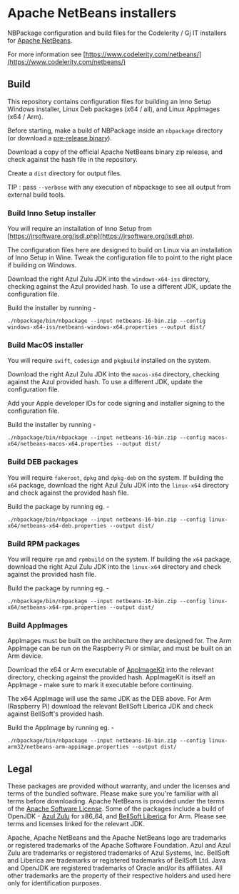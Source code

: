 # Apache NetBeans installers

NBPackage configuration and build files for the Codelerity / Gj IT installers for
[Apache NetBeans](https://netbeans.apache.org).

For more information see [https://www.codelerity.com/netbeans/](https://www.codelerity.com/netbeans/)

## Build

This repository contains configuration files for building an Inno Setup Windows
installer, Linux Deb packages (x64 / all), and Linux AppImages (x64 / Arm).

Before starting, make a build of NBPackage inside an `nbpackage` directory (or
download a [pre-release binary](https://github.com/neilcsmith-net/netbeans-tools/releases)).

Download a copy of the official Apache NetBeans binary zip release, and check against
the hash file in the repository.

Create a `dist` directory for output files.

TIP : pass `--verbose` with any execution of nbpackage to see all output from
external build tools.

### Build Inno Setup installer

You will require an installation of Inno Setup from [https://jrsoftware.org/isdl.php](https://jrsoftware.org/isdl.php).

The configuration files here are designed to build on Linux via an installation of
Inno Setup in Wine. Tweak the configuration file to point to the right place if building
on Windows.

Download the right Azul Zulu JDK into the `windows-x64-iss` directory, checking against
the Azul provided hash. To use a different JDK, update the configuration file.

Build the installer by running -

```
./nbpackage/bin/nbpackage --input netbeans-16-bin.zip --config windows-x64-iss/netbeans-windows-x64.properties --output dist/
```

### Build MacOS installer

You will require `swift`, `codesign` and `pkgbuild` installed on the system.

Download the right Azul Zulu JDK into the `macos-x64` directory, checking against the
Azul provided hash. To use a different JDK, update the configuration file.

Add your Apple developer IDs for code signing and installer signing to the
configuration file.

Build the installer by running -

```
./nbpackage/bin/nbpackage --input netbeans-16-bin.zip --config macos-x64/netbeans-macos-x64.properties --output dist/
```

### Build DEB packages

You will require `fakeroot`, `dpkg` and `dpkg-deb` on the system. If building
the `x64` package, download the right Azul Zulu JDK into the `linux-x64` directory
and check against the provided hash file.

Build the package by running eg. -

```
./nbpackage/bin/nbpackage --input netbeans-16-bin.zip --config linux-x64/netbeans-x64-deb.properties --output dist/
```

### Build RPM packages

You will require `rpm` and `rpmbuild` on the system. If building the `x64` package,
download the right Azul Zulu JDK into the `linux-x64` directory and check against the
provided hash file.

Build the package by running eg. -

```
./nbpackage/bin/nbpackage --input netbeans-16-bin.zip --config linux-x64/netbeans-x64-rpm.properties --output dist/
```


### Build AppImages

AppImages must be built on the architecture they are designed for. The Arm AppImage
can be run on the Raspberry Pi or similar, and must be built on an Arm device.

Download the x64 or Arm executable of [AppImageKit](https://github.com/AppImage/AppImageKit/releases/tag/13)
into the relevant directory, checking against the provided hash. AppImageKit is itself
an AppImage - make sure to mark it executable before continuing.

The x64 AppImage will use the same JDK as the DEB above. For Arm (Raspberry Pi)
download the relevant BellSoft Liberica JDK and check against BellSoft's provided
hash.

Build the AppImage by running eg. -

```
./nbpackage/bin/nbpackage --input netbeans-16-bin.zip --config linux-arm32/netbeans-arm-appimage.properties --output dist/
```

## Legal

These packages are provided without warranty, and under the licenses and terms of
the bundled software. Please make sure you're familiar with all terms before downloading.
Apache NetBeans is provided under the terms of the
[Apache Software License](https://github.com/apache/netbeans/blob/master/LICENSE).
Some of the packages include a build of OpenJDK - [Azul Zulu](https://www.azul.com/downloads/)
for x86_64, and [BellSoft Liberica](https://bell-sw.com/pages/downloads/) for Arm.
Please see terms and licenses linked for the relevant JDK.

Apache, Apache NetBeans and the Apache NetBeans logo are trademarks or registered
trademarks of the Apache Software Foundation. Azul and Azul Zulu are trademarks or
registered trademarks of Azul Systems, Inc. BellSoft and Liberica are trademarks
or registered trademarks of BellSoft Ltd. Java and OpenJDK are registered trademarks
of Oracle and/or its affiliates. All other trademarks are the property of their
respective holders and used here only for identification purposes.

